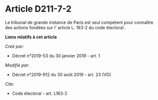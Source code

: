 # Article D211-7-2

Le tribunal de grande instance de Paris est seul compétent pour connaître des actions fondées sur l' article L. 163-2 du code
électoral .

**Liens relatifs à cet article**

_Créé par_:

  - Décret n°2019-53 du 30 janvier 2019 - art. 1

_Modifié par_:

  - Décret n°2019-912 du 30 août 2019 - art. 23 (VD)

_Cite_:

  - Code électoral - art. L163-2
